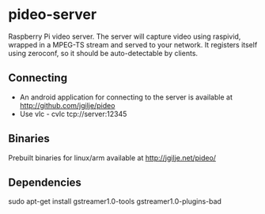 # pideo-server
Raspberry Pi video server. The server will capture video using raspivid, wrapped in a MPEG-TS stream
and served to your network. It registers itself using zeroconf, so it should be auto-detectable by clients.

## Connecting
* An android application for connecting to the server is available at http://github.com/jgilje/pideo
* Use vlc - cvlc tcp://server:12345

## Binaries
Prebuilt binaries for linux/arm available at http://jgilje.net/pideo/

## Dependencies
sudo apt-get install gstreamer1.0-tools gstreamer1.0-plugins-bad
